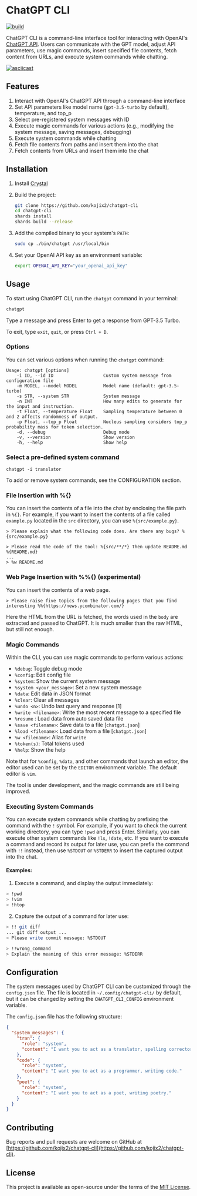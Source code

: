 # ChatGPT CLI

[![build](https://github.com/kojix2/chatgpt-cli/actions/workflows/build.yml/badge.svg)](https://github.com/kojix2/chatgpt-cli/actions/workflows/build.yml)

ChatGPT CLI is a command-line interface tool for interacting with OpenAI's [ChatGPT API](https://platform.openai.com/docs/api-reference/chat). Users can communicate with the GPT model, adjust API parameters, use magic commands, insert specified file contents, fetch content from URLs, and execute system commands while chatting.

[![asciicast](https://asciinema.org/a/569659.svg)](https://asciinema.org/a/569659)

## Features

1. Interact with OpenAI's ChatGPT API through a command-line interface
2. Set API parameters like model name (`gpt-3.5-turbo` by default), temperature, and top_p
3. Select pre-registered system messages with ID
4. Execute magic commands for various actions (e.g., modifying the system message, saving messages, debugging)
5. Execute system commands while chatting
6. Fetch file contents from paths and insert them into the chat
7. Fetch contents from URLs and insert them into the chat

## Installation

1. Install [Crystal](https://github.com/crystal-lang/crystal)

2. Build the project:

   ```bash
   git clone https://github.com/kojix2/chatgpt-cli
   cd chatgpt-cli
   shards install
   shards build --release
   ```

3. Add the compiled binary to your system's `PATH`:

   ```bash
   sudo cp ./bin/chatgpt /usr/local/bin
   ```

4. Set your OpenAI API key as an environment variable:

   ```bash
   export OPENAI_API_KEY="your_openai_api_key"
   ```

## Usage

To start using ChatGPT CLI, run the `chatgpt` command in your terminal:

```bash
chatgpt
```

Type a message and press Enter to get a response from GPT-3.5 Turbo.

To exit, type `exit`, `quit`, or press `Ctrl + D`.

### Options

You can set various options when running the `chatgpt` command:

```
Usage: chatgpt [options]
    -i ID, --id ID                   Custom system message from configuration file
    -m MODEL, --model MODEL          Model name (default: gpt-3.5-turbo)
    -s STR, --system STR             System message
    -n INT                           How many edits to generate for the input and instruction.
    -t Float, --temperature Float    Sampling temperature between 0 and 2 affects randomness of output.
    -p Float, --top_p Float          Nucleus sampling considers top_p probability mass for token selection.
    -d, --debug                      Debug mode
    -v, --version                    Show version
    -h, --help                       Show help
```

### Select a pre-defined system command

```
chatgpt -i translator
```

To add or remove system commands, see the CONFIGURATION section.

### File Insertion with %{}

You can insert the contents of a file into the chat by enclosing the file path in `%{}`. For example, if you want to insert the contents of a file called `example.py` located in the `src` directory, you can use `%{src/example.py}`.

```
> Please explain what the following code does. Are there any bugs? %{src/example.py}
```

```
> Please read the code of the tool: %{src/**/*} Then update README.md %{README.md}
...
> %w README.md
```

### Web Page Insertion with %%{} (experimental)

You can insert the contents of a web page.

```
> Please raise five topics from the following pages that you find interesting %%{https://news.ycombinator.com/}
```

Here the HTML from the URL is fetched, the words used in the `body` are extracted and passed to ChatGPT. It is much smaller than the raw HTML, but still not enough.

### Magic Commands

Within the CLI, you can use magic commands to perform various actions:

- `%debug`: Toggle debug mode
- `%config`: Edit config file
- `%system`: Show the current system message
- `%system <your_message>`: Set a new system message
- `%data`: Edit data in JSON format
- `%clear`: Clear all messages
- `%undo <n>`: Undo last query and response [1]
- `%write <filename>`: Write the most recent message to a specified file
- `%resume` : Load data from auto saved data file
- `%save <filename>`: Save data to a file [`chatgpt.json`]
- `%load <filename>`: Load data from a file [`chatgpt.json`]
- `%w <filename>`: Alias for `write`
- `%token(s)`: Total tokens used
- `%help`: Show the help

Note that for `%config`, `%data`, and other commands that launch an editor, the editor used can be set by the `EDITOR` environment variable. The default editor is `vim`.

The tool is under development, and the magic commands are still being improved.

### Executing System Commands

You can execute system commands while chatting by prefixing the command with the `!` symbol. For example, if you want to check the current working directory, you can type `!pwd` and press Enter. Similarly, you can execute other system commands like `!ls`, `!date`, etc. If you want to execute a command and record its output for later use, you can prefix the command with `!!` instead, then use `%STDOUT` or `%STDERR` to insert the captured output into the chat.

#### Examples:

1. Execute a command, and display the output immediately:

```bash
> !pwd
> !vim
> !htop
```

2. Capture the output of a command for later use:

```bash
> !! git diff
... git diff output ...
> Please write commit message: %STDOUT
```

```bash
> !!wrong_command
> Explain the meaning of this error message: %STDERR
```

## Configuration

The system messages used by ChatGPT CLI can be customized through the `config.json` file. The file is located in `~/.config/chatgpt-cli/` by default, but it can be changed by setting the `CHATGPT_CLI_CONFIG` environment variable.

The `config.json` file has the following structure:

```json
{
  "system_messages": {
    "tran": {
      "role": "system",
      "content": "I want you to act as a translator, spelling corrector, and improver."
    },
    "code": {
      "role": "system",
      "content": "I want you to act as a programmer, writing code."
    },
    "poet": {
      "role": "system",
      "content": "I want you to act as a poet, writing poetry."
    }
  }
}
```

## Contributing

Bug reports and pull requests are welcome on GitHub at [https://github.com/kojix2/chatgpt-cli](https://github.com/kojix2/chatgpt-cli).

## License

This project is available as open-source under the terms of the [MIT License](https://opensource.org/licenses/MIT).
